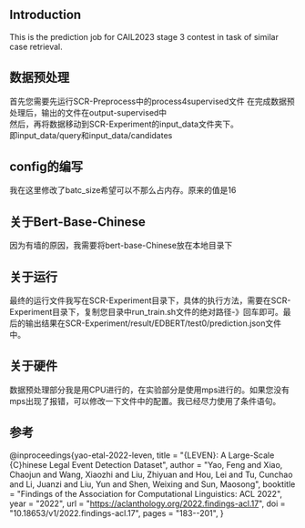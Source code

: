 ## Introduction
This is the prediction job for CAIL2023 stage 3 contest in task of similar case retrieval.
## 数据预处理
首先您需要先运行SCR-Preprocess中的process4supervised文件
在完成数据预处理后，输出的文件在output-supervised中  
然后，再将数据移动到SCR-Experiment的input_data文件夹下。  
即input_data/query和input_data/candidates
## config的编写
我在这里修改了batc_size希望可以不那么占内存。原来的值是16  

## 关于Bert-Base-Chinese  
因为有墙的原因，我需要将bert-base-Chinese放在本地目录下
## 关于运行
最终的运行文件我写在SCR-Experiment目录下，具体的执行方法，需要在SCR-Experiment目录下，复制您目录中run_train.sh文件的绝对路径-》回车即可。最后的输出结果在SCR-Experiment/result/EDBERT/test0/prediction.json文件中。  

## 关于硬件
数据预处理部分我是用CPU进行的，在实验部分是使用mps进行的。如果您没有mps出现了报错，可以修改一下文件中的配置。我已经尽力使用了条件语句。  
## 参考
@inproceedings{yao-etal-2022-leven,
    title = "{LEVEN}: A Large-Scale {C}hinese Legal Event Detection Dataset",
    author = "Yao, Feng and Xiao, Chaojun and Wang, Xiaozhi and Liu, Zhiyuan and Hou, Lei and Tu, Cunchao and Li, Juanzi and Liu, Yun and Shen, Weixing and Sun, Maosong",
    booktitle = "Findings of the Association for Computational Linguistics: ACL 2022",
    year = "2022",
    url = "https://aclanthology.org/2022.findings-acl.17",
    doi = "10.18653/v1/2022.findings-acl.17",
    pages = "183--201",
}
